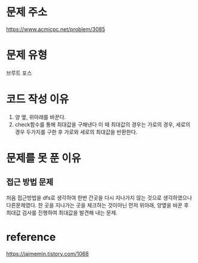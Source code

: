 # 문제 주소
https://www.acmicpc.net/problem/3085
# 문제 유형
브루트 포스
# 코드 작성 이유
1. 양 옆, 위아래를 바꾼다.
2. check함수를 통해 최대값을 구해낸다
이 때 최대값의 경우는 가로의 경우, 세로의 경우 두가지를 구한 후 가로와 세로의 최대값을 반환한다.
# 문제를 못 푼 이유
## 접근 방법 문제
처음 접근방법을 dfs로 생각하여 한번 간곳을 다시 지나가지 않는 것으로 생각하였으나 다른문제였다. 한 곳을 지나가는 곳을 체크하는 것이아닌
먼저 위아래, 양옆을 바꾼 후 최대값 검사를 진행하여 최대값을 발견해 내는 문제.

# reference
https://jaimemin.tistory.com/1068 